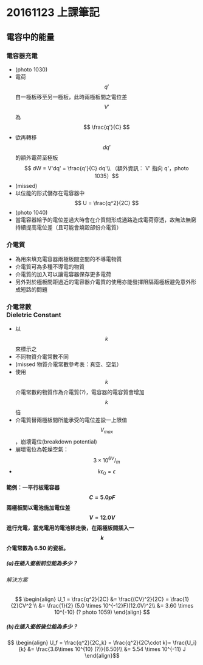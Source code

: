 # 20161123 上課筆記
## 電容中的能量
### 電容器充電
* (photo 1030)
* 電荷 $$ q' $$ 自一極板移至另一極板，此時兩極板間之電位差 $$ V' $$ 為 $$ \frac{q'}{C} $$
* 欲再轉移 $$ dq' $$ 的額外電荷至極板  
$$ dW = V'dq' = \frac{q'}{C} dq'\\ （額外資訊： V' 指向 q'，photo 1035）$$
* (missed)
* 以位能的形式儲存在電容器中  
$$ U = \frac{q^2}{2C} $$
* (photo 1040)
* 當電容器給予的電位差過大時會在介質間形成通路造成電荷穿透，故無法無窮持續提高電位差（且可能會燒毀部份介電質）

### 介電質
* 為用來填充電容器兩極板間空間的不導電物質
* 介電質可為多種不導電的物質
* 介電質的加入可以讓電容器保存更多電荷
* 另外對於極板間距過近的電容器介電質的使用亦能發揮阻隔兩極板避免意外形成短路的問題

### 介電常數<br>Dieletric Constant
* 以 $$ k $$ 來標示之
* 不同物質介電常數不同
* (missed 物質介電常數參考表：真空、空氣）
* 使用 $$ k $$ 介電常數的物質作為介電質(?)，電容器的電容質會增加 $$ k $$ 倍
* 介電質替兩極板間所能承受的電位差設一上限值 $$ V_{max} $$，崩壞電位(breakdown potential)
* 崩壞電位為乾燥空氣： $$ 3 \times 10^6 {^{V}/_{m}} $$
* $$ k \epsilon_0 = \epsilon $$

#### 範例：一平行板電容器 $$ C = 5.0 pF $$ 兩極板間以電池施加電位差 $$ V = 12.0V $$ 進行充電，當充電用的電池移走後，在兩極板間插入一 $$ k $$ 介電常數為 6.50 的瓷板。
##### (a)在插入瓷板前位能為多少？
###### 解決方案
$$ \begin{align}
U_1 = \frac{q^2}{2C} &= \frac{(CV)^2}{2C} = \frac{1}{2}CV^2 \\
&= \frac{1}{2} (5.0 \times 10^{-12}F)(12.0V)^2\\
&= 3.60 \times 10^{-10} (? photo 1059)
\end{align} $$

##### (b)在插入瓷板後位能為多少？
$$ \begin{align}
U_f = \frac{q^2}{2C_k} = \frac{q^2}{2C\cdot k}= \frac{U_i}{k} &= \frac{3.6\times 10^{10} (?)}{6.50}\\
&= 5.54 \times 10^{-11} J 
\end{align}$$